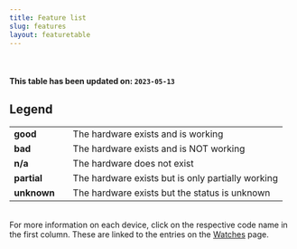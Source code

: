 ```yaml
---
title: Feature list
slug: features
layout: featuretable
---
```

<br>
<h4>This table has been updated on: <code>2023-05-13</code></h4>
<h2>Legend</h2>
<table>
<tr><td class="name-col"><b>good</b></td><td class="legend-col good" /><td>The hardware exists and is working</td></tr>
<tr><td class="name-col"><b>bad</b></td><td class="legend-col bad" /><td>The hardware exists and is NOT working</td></tr>
<tr><td class="name-col"><b>n/a</b></td><td class="legend-col na"/ ><td>The hardware does not exist</td></tr>
<tr><td class="name-col"><b>partial</b></td><td class="legend-col partial" /><td>The hardware exists but is only partially working</td></tr>
<tr><td class="name-col"><b>unknown</b></td></td><td class="legend-col unknown" /><td>The hardware exists but the status is unknown</tr>
</table>

<br/>
For more information on each device, click on the respective code name in the first column. These are linked to the entries on the <a href="{{rel 'watches'}}">Watches</a> page.

